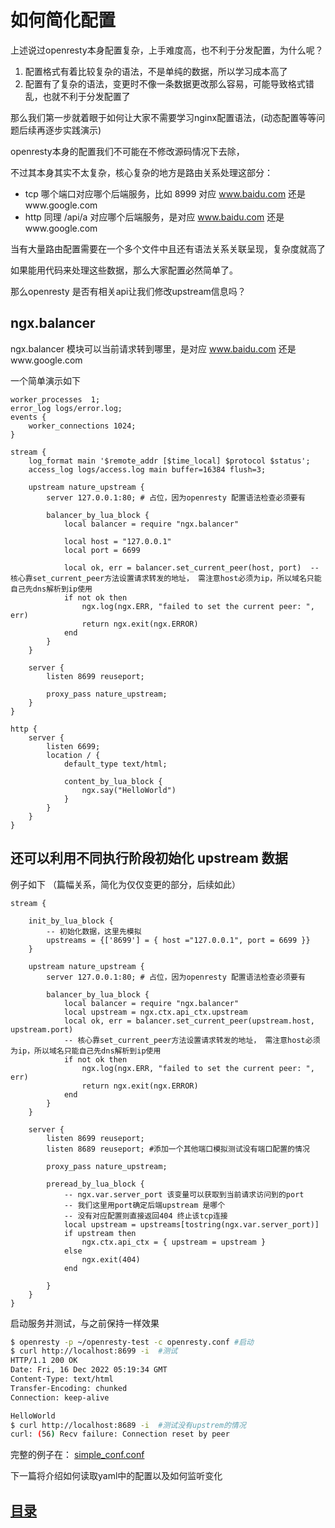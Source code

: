 # 如何简化配置

上述说过openresty本身配置复杂，上手难度高，也不利于分发配置，为什么呢？

1. 配置格式有着比较复杂的语法，不是单纯的数据，所以学习成本高了
2. 配置有了复杂的语法，变更时不像一条数据更改那么容易，可能导致格式错乱，也就不利于分发配置了

那么我们第一步就着眼于如何让大家不需要学习nginx配置语法，(动态配置等等问题后续再逐步实践演示)

openresty本身的配置我们不可能在不修改源码情况下去除，

不过其本身其实不太复杂，核心复杂的地方是路由关系处理这部分：
- tcp 哪个端口对应哪个后端服务，比如 8999 对应 www.baidu.com 还是www.google.com
- http  同理 /api/a 对应哪个后端服务，是对应 www.baidu.com 还是www.google.com

当有大量路由配置需要在一个多个文件中且还有语法关系关联呈现，复杂度就高了

如果能用代码来处理这些数据，那么大家配置必然简单了。

那么openresty 是否有相关api让我们修改upstream信息吗？

## ngx.balancer

ngx.balancer 模块可以当前请求转到哪里，是对应 www.baidu.com 还是www.google.com

一个简单演示如下

``` nginx
worker_processes  1;        
error_log logs/error.log;   
events {
    worker_connections 1024;
}

stream {
    log_format main '$remote_addr [$time_local] $protocol $status';  
    access_log logs/access.log main buffer=16384 flush=3;            

    upstream nature_upstream {
        server 127.0.0.1:80; # 占位，因为openresty 配置语法检查必须要有

        balancer_by_lua_block {
            local balancer = require "ngx.balancer"

            local host = "127.0.0.1"
            local port = 6699

            local ok, err = balancer.set_current_peer(host, port)  --核心靠set_current_peer方法设置请求转发的地址， 需注意host必须为ip，所以域名只能自己先dns解析到ip使用
            if not ok then
                ngx.log(ngx.ERR, "failed to set the current peer: ", err)
                return ngx.exit(ngx.ERROR)
            end
        }
    }

    server {
        listen 8699 reuseport;

        proxy_pass nature_upstream; 
    }
}

http {
    server {
        listen 6699;
        location / {
            default_type text/html;

            content_by_lua_block {
                ngx.say("HelloWorld")
            }
        }
    }
}
```

## 还可以利用不同执行阶段初始化 upstream 数据

例子如下 （篇幅关系，简化为仅仅变更的部分，后续如此）

``` nginx
stream {  

    init_by_lua_block {
        -- 初始化数据，这里先模拟
        upstreams = {['8699'] = { host ="127.0.0.1", port = 6699 }}
    }        

    upstream nature_upstream {
        server 127.0.0.1:80; # 占位，因为openresty 配置语法检查必须要有

        balancer_by_lua_block {
            local balancer = require "ngx.balancer"
            local upstream = ngx.ctx.api_ctx.upstream
            local ok, err = balancer.set_current_peer(upstream.host, upstream.port)
            -- 核心靠set_current_peer方法设置请求转发的地址， 需注意host必须为ip，所以域名只能自己先dns解析到ip使用
            if not ok then
                ngx.log(ngx.ERR, "failed to set the current peer: ", err)
                return ngx.exit(ngx.ERROR)
            end
        }
    }

    server {
        listen 8699 reuseport;
        listen 8689 reuseport; #添加一个其他端口模拟测试没有端口配置的情况

        proxy_pass nature_upstream; 

        preread_by_lua_block {
            -- ngx.var.server_port 该变量可以获取到当前请求访问到的port
            -- 我们这里用port确定后端upstream 是哪个
            -- 没有对应配置则直接返回404 终止该tcp连接
            local upstream = upstreams[tostring(ngx.var.server_port)]
            if upstream then
                ngx.ctx.api_ctx = { upstream = upstream }
            else
                ngx.exit(404)
            end
            
        }
    }
}
```

启动服务并测试，与之前保持一样效果
```sh
$ openresty -p ~/openresty-test -c openresty.conf #启动
$ curl http://localhost:8699 -i  #测试
HTTP/1.1 200 OK
Date: Fri, 16 Dec 2022 05:19:34 GMT
Content-Type: text/html
Transfer-Encoding: chunked
Connection: keep-alive

HelloWorld
$ curl http://localhost:8689 -i  #测试没有upstrem的情况
curl: (56) Recv failure: Connection reset by peer
```

完整的例子在： [simple_conf.conf](https://github.com/fs7744/nature/blob/main/docs/demo/simple_conf.conf)

下一篇将介绍如何读取yaml中的配置以及如何监听变化

## [目录](https://fs7744.github.io/nature/)